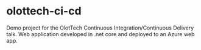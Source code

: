 # olottech-ci-cd
Demo project for the OlotTech Continuous Integration/Continuous Delivery talk.
Web application developed in .net core and deployed to an Azure web app.

